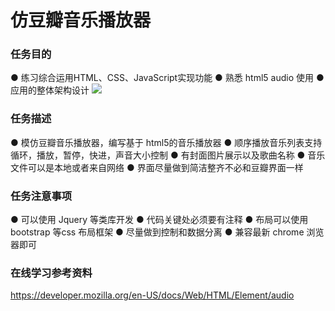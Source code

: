 # 仿豆瓣音乐播放器
### 任务目的
● 练习综合运用HTML、CSS、JavaScript实现功能
● 熟悉 html5 audio 使用
● 应用的整体架构设计
![](https://johnchow2017.github.io/JohnChow-demo/img/1487843329988d735750f3dcc40fb7bd684b425ceb2b0.png)

### 任务描述
● 模仿豆瓣音乐播放器，编写基于 html5的音乐播放器
● 顺序播放音乐列表支持循环，播放，暂停，快进，声音大小控制
● 有封面图片展示以及歌曲名称
● 音乐文件可以是本地或者来自网络
● 界面尽量做到简洁整齐不必和豆瓣界面一样

### 任务注意事项

● 可以使用 Jquery 等类库开发
● 代码关键处必须要有注释
● 布局可以使用 bootstrap 等css 布局框架
● 尽量做到控制和数据分离
● 兼容最新 chrome 浏览器即可

### 在线学习参考资料

https://developer.mozilla.org/en-US/docs/Web/HTML/Element/audio
